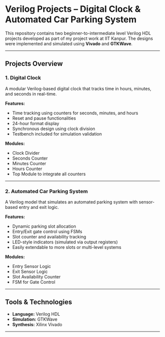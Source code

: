 # Verilog Projects – Digital Clock & Automated Car Parking System

This repository contains two beginner-to-intermediate level Verilog HDL projects developed as part of my project work at IIT Kanpur. The designs were implemented and simulated using **Vivado** and **GTKWave**.

---

## Projects Overview

### 1. Digital Clock 
A modular Verilog-based digital clock that tracks time in hours, minutes, and seconds in real-time.

**Features:**
- Time tracking using counters for seconds, minutes, and hours
- Reset and pause functionalities
- 24-hour format display
- Synchronous design using clock division
- Testbench included for simulation validation

**Modules:**
- Clock Divider
- Seconds Counter
- Minutes Counter
- Hours Counter
- Top Module to integrate all counters

---

### 2. Automated Car Parking System 
A Verilog model that simulates an automated parking system with sensor-based entry and exit logic.

**Features:**
- Dynamic parking slot allocation
- Entry/Exit gate control using FSMs
- Slot counter and availability tracking
- LED-style indicators (simulated via output registers)
- Easily extendable to more slots or multi-level systems

**Modules:**
- Entry Sensor Logic
- Exit Sensor Logic
- Slot Availability Counter
- FSM for Gate Control

---

## Tools & Technologies

- **Language:** Verilog HDL
- **Simulation:** GTKWave
- **Synthesis:** Xilinx Vivado
---
